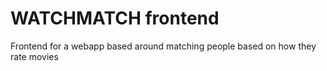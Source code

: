 # WATCHMATCH frontend
Frontend for a webapp based around matching people based on how they rate movies

